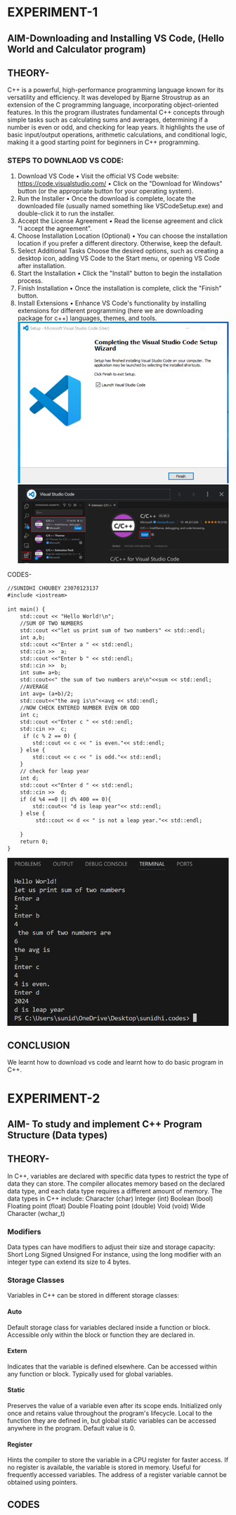 # EXPERIMENT-1

## AIM-Downloading and Installing VS Code, (Hello World and Calculator program)

## THEORY- 
C++ is a powerful, high-performance programming language known for its versatility and efficiency. It was developed by Bjarne Stroustrup as an extension of the C programming language, incorporating object-oriented features.
In this the program illustrates fundamental C++ concepts through simple tasks such as calculating sums and averages, determining if a number is even or odd, and checking for leap years. It highlights the use of basic input/output operations, arithmetic calculations, and conditional logic, making it a good starting point for beginners in C++ programming.

### STEPS TO DOWNLAOD VS CODE:
1. Download VS Code
• Visit the official VS Code website: https://code.visualstudio.com/
• Click on the "Download for Windows" button (or the appropriate button for your operating 
system).
2. Run the Installer
• Once the download is complete, locate the downloaded file (usually named something like
VSCodeSetup.exe) and double-click it to run the installer.
4. Accept the License Agreement
• Read the license agreement and click "I accept the agreement".
5. Choose Installation Location (Optional)
• You can choose the installation location if you prefer a different directory. Otherwise, keep 
the default.
6. Select Additional Tasks
Choose the desired options, such as creating a desktop icon, adding VS Code to the Start menu, 
or opening VS Code after installation.
7. Start the Installation
• Click the "Install" button to begin the installation process.
8. Finish Installation
• Once the installation is complete, click the "Finish" button.
9. Install Extensions
• Enhance VS Code's functionality by installing extensions for different programming (here we 
are downloading package for c++) languages, themes, and tools.
![](https://github.com/SunidhiChoubey/basics/blob/main/Screenshot%202024-07-22%20022951.png)
![](https://github.com/SunidhiChoubey/basics/blob/main/Screenshot%202024-07-22%20023135.png)

CODES-
~~~
//SUNIDHI CHOUBEY 23070123137
#include <iostream>

int main() {
    std::cout << "Hello World!\n";
    //SUM OF TWO NUMBERS
    std::cout <<"let us print sum of two numbers" << std::endl;
    int a,b; 
    std::cout <<"Enter a " << std::endl;
    std::cin >>  a;
    std::cout <<"Enter b " << std::endl;
    std::cin >>  b;
    int sum= a+b;
    std::cout<<" the sum of two numbers are\n"<<sum << std::endl;
    //AVERAGE
    int avg= (a+b)/2;
    std::cout<<"the avg is\n"<<avg << std::endl;
    //NOW CHECK ENTERED NUMBER EVEN OR ODD
    int c;
    std::cout <<"Enter c " << std::endl;
    std::cin >>  c;
     if (c % 2 == 0) {
        std::cout << c << " is even."<< std::endl;
    } else {
        std::cout << c << " is odd."<< std::endl;
    }
    // check for leap year
    int d;
    std::cout <<"Enter d " << std::endl;
    std::cin >>  d;
    if (d %4 ==0 || d% 400 == 0){
        std::cout<< "d is leap year"<< std::endl;
    } else {
         std::cout << d << " is not a leap year."<< std::endl;

    }
    return 0;
}
~~~
![](https://github.com/SunidhiChoubey/basics/blob/main/Screenshot%202024-07-23%20012318.png)

## CONCLUSION
We learnt how to download vs code and learnt how to do basic program in C++.

# EXPERIMENT-2
## AIM- To study and implement C++ Program Structure (Data types)
## THEORY-
In C++, variables are declared with specific data types to restrict the type of data they can store. The compiler allocates memory based on the declared data type, and each data type requires a different amount of memory. The data types in C++ include:
Character (char)
Integer (int)
Boolean (bool)
Floating point (float)
Double Floating point (double)
Void (void)
Wide Character (wchar_t)
### Modifiers
Data types can have modifiers to adjust their size and storage capacity:
Short
Long
Signed
Unsigned
For instance, using the long modifier with an integer type can extend its size to 4 bytes.
### Storage Classes
Variables in C++ can be stored in different storage classes:
#### Auto
Default storage class for variables declared inside a function or block.
Accessible only within the block or function they are declared in.
#### Extern
Indicates that the variable is defined elsewhere.
Can be accessed within any function or block.
Typically used for global variables.
#### Static
Preserves the value of a variable even after its scope ends.
Initialized only once and retains value throughout the program's lifecycle.
Local to the function they are defined in, but global static variables can be accessed anywhere in the program.
Default value is 0.
#### Register
Hints the compiler to store the variable in a CPU register for faster access.
If no register is available, the variable is stored in memory.
Useful for frequently accessed variables.
The address of a register variable cannot be obtained using pointers.
## CODES
~~~





